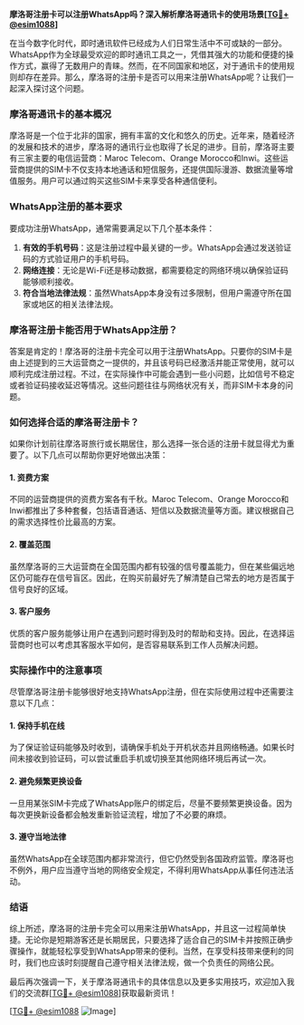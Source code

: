 **摩洛哥注册卡可以注册WhatsApp吗？深入解析摩洛哥通讯卡的使用场景[[TG💪+ @esim1088](https://t.me/s/esim1088)]**

在当今数字化时代，即时通讯软件已经成为人们日常生活中不可或缺的一部分。WhatsApp作为全球最受欢迎的即时通讯工具之一，凭借其强大的功能和便捷的操作方式，赢得了无数用户的青睐。然而，在不同国家和地区，对于通讯卡的使用规则却存在差异。那么，摩洛哥的注册卡是否可以用来注册WhatsApp呢？让我们一起深入探讨这个问题。

### 摩洛哥通讯卡的基本概况

摩洛哥是一个位于北非的国家，拥有丰富的文化和悠久的历史。近年来，随着经济的发展和技术的进步，摩洛哥的通讯行业也取得了长足的进步。目前，摩洛哥主要有三家主要的电信运营商：Maroc Telecom、Orange Morocco和Inwi。这些运营商提供的SIM卡不仅支持本地通话和短信服务，还提供国际漫游、数据流量等增值服务。用户可以通过购买这些SIM卡来享受各种通信便利。

### WhatsApp注册的基本要求

要成功注册WhatsApp，通常需要满足以下几个基本条件：
1. **有效的手机号码**：这是注册过程中最关键的一步。WhatsApp会通过发送验证码的方式验证用户的手机号码。
2. **网络连接**：无论是Wi-Fi还是移动数据，都需要稳定的网络环境以确保验证码能够顺利接收。
3. **符合当地法律法规**：虽然WhatsApp本身没有过多限制，但用户需遵守所在国家或地区的相关法律法规。

### 摩洛哥注册卡能否用于WhatsApp注册？

答案是肯定的！摩洛哥的注册卡完全可以用于注册WhatsApp。只要你的SIM卡是由上述提到的三大运营商之一提供的，并且该号码已经激活并能正常使用，就可以顺利完成注册过程。不过，在实际操作中可能会遇到一些小问题，比如信号不稳定或者验证码接收延迟等情况。这些问题往往与网络状况有关，而非SIM卡本身的问题。

### 如何选择合适的摩洛哥注册卡？

如果你计划前往摩洛哥旅行或长期居住，那么选择一张合适的注册卡就显得尤为重要了。以下几点可以帮助你更好地做出决策：

#### 1. **资费方案**
不同的运营商提供的资费方案各有千秋。Maroc Telecom、Orange Morocco和Inwi都推出了多种套餐，包括语音通话、短信以及数据流量等方面。建议根据自己的需求选择性价比最高的方案。

#### 2. **覆盖范围**
虽然摩洛哥的三大运营商在全国范围内都有较强的信号覆盖能力，但在某些偏远地区仍可能存在信号盲区。因此，在购买前最好先了解清楚自己常去的地方是否属于信号良好的区域。

#### 3. **客户服务**
优质的客户服务能够让用户在遇到问题时得到及时的帮助和支持。因此，在选择运营商时也可以考虑其客服水平如何，是否容易联系到工作人员解决问题。

### 实际操作中的注意事项

尽管摩洛哥注册卡能够很好地支持WhatsApp注册，但在实际使用过程中还需要注意以下几点：

#### 1. **保持手机在线**
为了保证验证码能够及时收到，请确保手机处于开机状态并且网络畅通。如果长时间未接收到验证码，可以尝试重启手机或切换至其他网络环境后再试一次。

#### 2. **避免频繁更换设备**
一旦用某张SIM卡完成了WhatsApp账户的绑定后，尽量不要频繁更换设备。因为每次更换新设备都会触发重新验证流程，增加了不必要的麻烦。

#### 3. **遵守当地法律**
虽然WhatsApp在全球范围内都非常流行，但它仍然受到各国政府监管。摩洛哥也不例外，用户应当遵守当地的网络安全规定，不得利用WhatsApp从事任何违法活动。

### 结语

综上所述，摩洛哥的注册卡完全可以用来注册WhatsApp，并且这一过程简单快捷。无论你是短期游客还是长期居民，只要选择了适合自己的SIM卡并按照正确步骤操作，就能轻松享受到WhatsApp带来的便利。当然，在享受科技带来便利的同时，我们也应该时刻提醒自己遵守相关法律法规，做一个负责任的网络公民。

最后再次强调一下，关于摩洛哥通讯卡的具体信息以及更多实用技巧，欢迎加入我们的交流群[[TG💪+ @esim1088](https://t.me/s/esim1088)]获取最新资讯！

[[TG💪+ @esim1088](https://t.me/s/esim1088) ![Image](https://i.postimg.cc/4NQfJmqS/Snipaste-2025-05-13-00-14-12.png)]